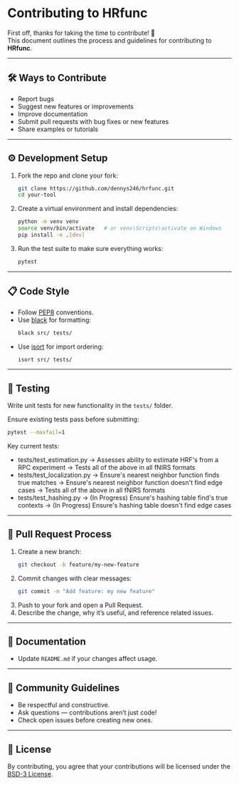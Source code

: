 # Contributing to HRfunc

First off, thanks for taking the time to contribute! 🎉  
This document outlines the process and guidelines for contributing to **HRfunc**.

---

## 🛠 Ways to Contribute
- Report bugs
- Suggest new features or improvements
- Improve documentation
- Submit pull requests with bug fixes or new features
- Share examples or tutorials

---

## ⚙️ Development Setup
1. Fork the repo and clone your fork:
   ```bash
   git clone https://github.com/dennys246/hrfunc.git
   cd your-tool
   ```

2. Create a virtual environment and install dependencies:
   ```bash
   python -m venv venv
   source venv/bin/activate   # or venv\Scripts\activate on Windows
   pip install -e .[dev]
   ```

3. Run the test suite to make sure everything works:
   ```bash
   pytest
   ```

---

## 📋 Code Style
- Follow [PEP8](https://peps.python.org/pep-0008/) conventions.
- Use [black](https://black.readthedocs.io/) for formatting:
  ```bash
  black src/ tests/
  ```
- Use [isort](https://pycqa.github.io/isort/) for import ordering:
  ```bash
  isort src/ tests/
  ```

---

## 🧪 Testing
Write unit tests for new functionality in the `tests/` folder.

Ensure existing tests pass before submitting:
  ```bash
  pytest --maxfail=1
  ```

Key current tests:
- tests/test_estimation.py 
    -> Assesses ability to estimate HRF's from a RPC experiment
    -> Tests all of the above in all fNIRS formats
- tests/test_localization.py
    -> Ensure's nearest neighbor function finds true matches
    -> Ensure's nearest neighbor function doesn't find edge cases
    -> Tests all of the above in all fNIRS formats
- tests/test_hashing.py
    -> (In Progress) Ensure's hashing table find's true contexts
    -> (In Progress) Ensure's hashing table doesn't find edge cases
---

## 🔀 Pull Request Process
1. Create a new branch:
   ```bash
   git checkout -b feature/my-new-feature
   ```
2. Commit changes with clear messages:
   ```bash
   git commit -m "Add feature: my new feature"
   ```
3. Push to your fork and open a Pull Request.
4. Describe the change, why it’s useful, and reference related issues.

---

## 📖 Documentation
- Update `README.md` if your changes affect usage.

---

## 🤝 Community Guidelines
- Be respectful and constructive.
- Ask questions — contributions aren’t just code!
- Check open issues before creating new ones.

---

## 📜 License
By contributing, you agree that your contributions will be licensed under the [BSD-3 License](LICENSE).
